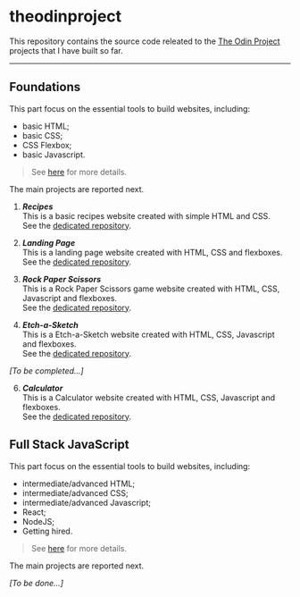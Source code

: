 # theodinproject
This repository contains the source code releated to the [The Odin Project](https://www.theodinproject.com) projects that I have built so far.

---

## Foundations

This part focus on the essential tools to build websites, including:
* basic HTML;
* basic CSS;
* CSS Flexbox;
* basic Javascript.

> See [here](https://www.theodinproject.com/paths/foundations/courses/foundations) for more details.

The main projects are reported next.

1. ***Recipes***<br/>
This is a basic recipes website created with simple HTML and CSS.<br/>
See the [dedicated repository](https://github.com/frarosset/odin-recipes).

2. ***Landing Page***<br/>
This is a landing page website created with HTML, CSS and flexboxes.<br/>
See the [dedicated repository](https://github.com/frarosset/landing-page).

3. ***Rock Paper Scissors***<br/>
This is a Rock Paper Scissors game website created with HTML, CSS, Javascript and flexboxes.<br/>
See the [dedicated repository](https://github.com/frarosset/rock-paper-scissors).

4. ***Etch-a-Sketch***<br/>
This is a Etch-a-Sketch website created with HTML, CSS, Javascript and flexboxes.<br/>
See the [dedicated repository](https://github.com/frarosset/etch-a-sketch).

*[To be completed...]*

6. ***Calculator***<br/>
This is a Calculator website created with HTML, CSS, Javascript and flexboxes.<br/>
See the [dedicated repository](https://github.com/frarosset/calculator).

## Full Stack JavaScript

This part focus on the essential tools to build websites, including:
* intermediate/advanced HTML;
* intermediate/advanced CSS;
* intermediate/advanced Javascript;
* React;
* NodeJS;
* Getting hired.

> See [here](https://www.theodinproject.com/paths/foundations/courses/foundations) for more details.

The main projects are reported next.

*[To be done...]*
